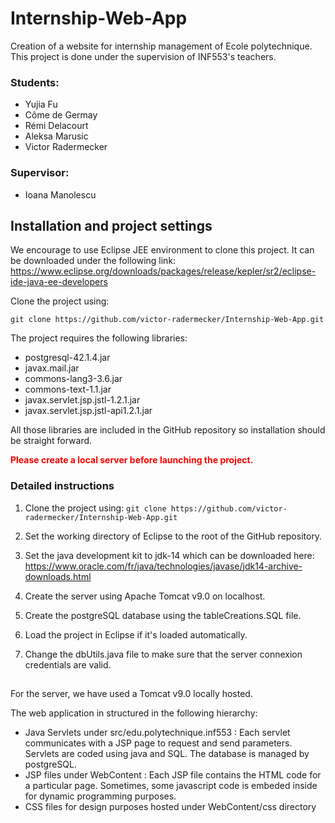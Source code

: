 # Internship-Web-App
Creation of a website for internship management of Ecole polytechnique. This project is done under the supervision of INF553's teachers.

### Students:
- Yujia Fu
- Côme de Germay
- Rémi Delacourt 
- Aleksa Marusic
- Victor Radermecker

### Supervisor:
- Ioana Manolescu


## Installation and project settings


We encourage to use Eclipse JEE environment to clone this project. It can be downloaded under the following link: https://www.eclipse.org/downloads/packages/release/kepler/sr2/eclipse-ide-java-ee-developers

Clone the project using:

`git clone https://github.com/victor-radermecker/Internship-Web-App.git`

The project requires the following libraries:

- postgresql-42.1.4.jar
- javax.mail.jar
- commons-lang3-3.6.jar
- commons-text-1.1.jar
- javax.servlet.jsp.jstl-1.2.1.jar
- javax.servlet.jsp.jstl-api1.2.1.jar

All those libraries are included in the GitHub repository so installation should be straight forward.

<span style="color:red"> **Please create a local server before launching the project.** </span>


### Detailed instructions

1. Clone the project using: 
`git clone https://github.com/victor-radermecker/Internship-Web-App.git`

2. Set the working directory of Eclipse to the root of the GitHub repository.

3. Set the java development kit to jdk-14 which can be downloaded here: https://www.oracle.com/fr/java/technologies/javase/jdk14-archive-downloads.html

4. Create the server using Apache Tomcat v9.0 on localhost.

5. Create the postgreSQL database using the tableCreations.SQL file. 

6. Load the project in Eclipse if it's loaded automatically.

7. Change the dbUtils.java file to make sure that the server connexion credentials are valid.





## 

For the server, we have used a Tomcat v9.0 locally hosted. 

The web application in structured in the following hierarchy:
- Java Servlets under src/edu.polytechnique.inf553 : Each servlet communicates with a JSP page to request and send parameters. Servlets are coded using java and SQL. The database is managed by postgreSQL.
- JSP files under WebContent : Each JSP file contains the HTML code for a particular page. Sometimes, some javascript code is embeded inside for dynamic programming purposes.
- CSS files for design purposes hosted under WebContent/css directory






